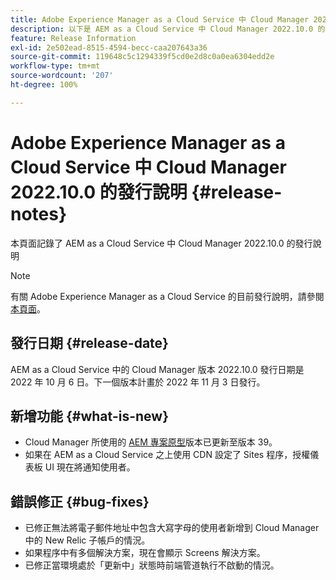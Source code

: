 ```yaml
---
title: Adobe Experience Manager as a Cloud Service 中 Cloud Manager 2022.10.0 的發行說明
description: 以下是 AEM as a Cloud Service 中 Cloud Manager 2022.10.0 的發行說明。
feature: Release Information
exl-id: 2e502ead-8515-4594-becc-caa207643a36
source-git-commit: 119648c5c1294339f5cd0e2d8c0a0ea6304edd2e
workflow-type: tm+mt
source-wordcount: '207'
ht-degree: 100%

---
```


# Adobe Experience Manager as a Cloud Service 中 Cloud Manager 2022.10.0 的發行說明 {#release-notes}

本頁面記錄了 AEM as a Cloud Service 中 Cloud Manager 2022.10.0 的發行說明

>[!NOTE]
>
>有關 Adobe Experience Manager as a Cloud Service 的目前發行說明，請參閱[本頁面](/help/release-notes/release-notes-cloud/release-notes-current.md)。

## 發行日期 {#release-date}

AEM as a Cloud Service 中的 Cloud Manager 版本 2022.10.0 發行日期是 2022 年 10 月 6 日。下一個版本計畫於 2022 年 11 月 3 日發行。

## 新增功能 {#what-is-new}

* Cloud Manager 所使用的 [AEM 專案原型](https://experienceleague.adobe.com/docs/experience-manager-core-components/using/developing/archetype/overview.html?lang=zh-Hant)版本已更新至版本 39。
* 如果在 AEM as a Cloud Service 之上使用 CDN 設定了 Sites 程序，授權儀表板 UI 現在將通知使用者。

## 錯誤修正 {#bug-fixes}

* 已修正無法將電子郵件地址中包含大寫字母的使用者新增到 Cloud Manager 中的 New Relic 子帳戶的情況。
* 如果程序中有多個解決方案，現在會顯示 Screens 解決方案。
* 已修正當環境處於「更新中」狀態時前端管道執行不啟動的情況。
